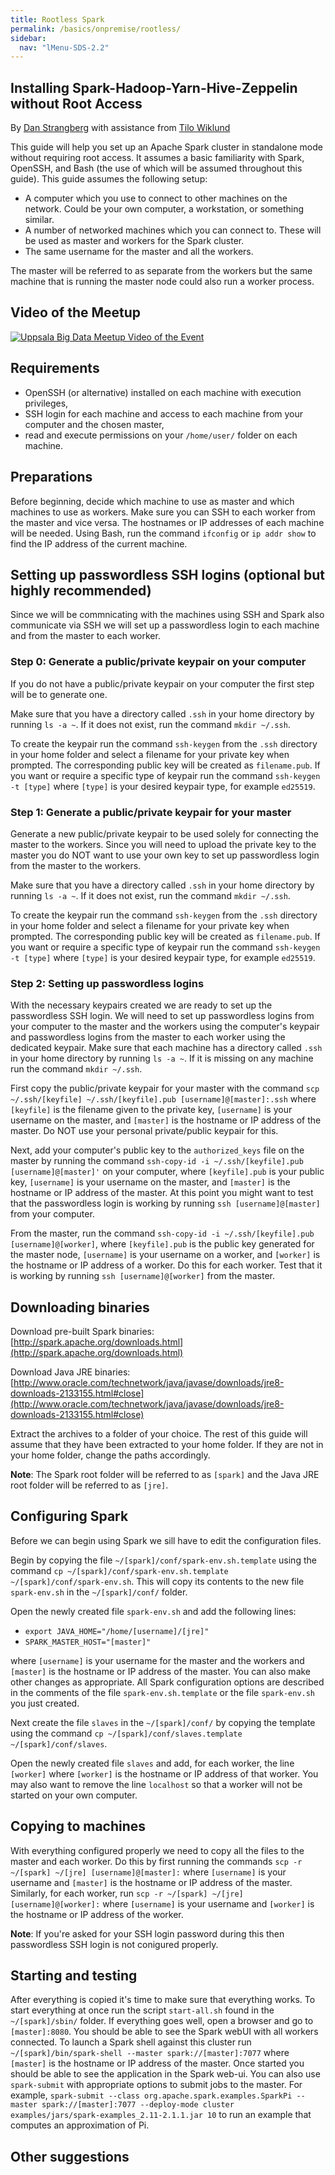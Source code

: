 ```yaml
---
title: Rootless Spark
permalink: /basics/onpremise/rootless/
sidebar:
  nav: "lMenu-SDS-2.2"
--- 
```


## Installing Spark-Hadoop-Yarn-Hive-Zeppelin without Root Access

By [Dan Strangberg](https://www.linkedin.com/in/dan-str%C3%A4ngberg-a2ab8096/) with assistance from [Tilo Wiklund](https://www.linkedin.com/in/tilo-wiklund-682aa496/) 

This guide will help you set up an Apache Spark cluster in standalone mode without requiring root access. It assumes a basic familiarity with Spark, OpenSSH, and Bash (the use of which will be assumed throughout this guide). This guide assumes the following setup:

* A computer which you use to connect to other machines on the network. Could be your own computer, a workstation, or something similar.
* A number of networked machines which you can connect to. These will be used as master and workers for the Spark cluster.
* The same username for the master and all the workers.

The master will be referred to as separate from the workers but the same machine that is running the master node could also run a worker process. 

## Video of the Meetup

[![Uppsala Big Data Meetup Video of the Event](https://img.youtube.com/vi/Z1vijINoV3k/0.jpg)](https://www.youtube.com/watch?v=Z1vijINoV3k)

## Requirements

* OpenSSH (or alternative) installed on each machine with execution privileges,
* SSH login for each machine and access to each machine from your computer and the chosen master,
* read and execute permissions on your `/home/user/` folder on each machine.

## Preparations

Before beginning, decide which machine to use as master and which machines to use as workers. Make sure you can SSH to each worker from the master and vice versa. The hostnames or IP addresses of each machine will be needed. Using Bash, run the command 
`ifconfig` or `ip addr show` to find the IP address of the current machine.

## Setting up passwordless SSH logins (optional but highly recommended)

Since we will be commnicating with the machines using SSH and Spark also communicate via SSH we will set up a 
passwordless login to each machine and from the master to each worker.

### Step 0: Generate a public/private keypair on your computer

If you do not have a public/private keypair on your computer the first step will be to generate one. 

Make sure that you have a directory called `.ssh` in your home directory by running `ls -a ~`. If it does not exist, run the command `mkdir ~/.ssh`. 

To create the keypair run the command `ssh-keygen` from the `.ssh` directory in your home folder and select a filename for your private key when prompted. The corresponding public key will be created as `filename.pub`. If you want or require a specific type of keypair run the command `ssh-keygen -t [type]` where `[type]` is your desired keypair type, for example `ed25519`.

### Step 1: Generate a public/private keypair for your master

Generate a new public/private keypair to be used solely for connecting the master to the workers. Since you will need to 
upload the private key to the master you do NOT want to use your own key to set up passwordless login from the master to 
the workers.

Make sure that you have a directory called `.ssh` in your home directory by running `ls -a ~`. If it does not exist, run the command `mkdir ~/.ssh`. 

To create the keypair run the command `ssh-keygen` from the `.ssh` directory in your home folder and select a filename for your private key when prompted. The corresponding public key will be created as `filename.pub`. If you want or require a specific type of keypair run the command `ssh-keygen -t [type]` where `[type]` is your desired keypair type, for example `ed25519`.

### Step 2: Setting up passwordless logins

With the necessary keypairs created we are ready to set up the passwordless SSH login. We will need to set up passwordless logins from your computer to the master and the workers using the computer's keypair and passwordless logins from the master to each worker using the dedicated keypair. Make sure that each machine has a directory called `.ssh` in your home directory by running `ls -a ~`. If it is missing on any machine run the command `mkdir ~/.ssh`.

First copy the public/private keypair for your master with the command `scp ~/.ssh/[keyfile] ~/.ssh/[keyfile].pub [username]@[master]:.ssh` where `[keyfile]` is the filename given to the private key, `[username]` is your username on the master, and `[master]` is the hostname or IP address of the master. Do NOT use your personal private/public keypair for this.

Next, add your computer's public key to the `authorized_keys` file on the master by running the command `ssh-copy-id -i ~/.ssh/[keyfile].pub [username]@[master]'` on your computer, where `[keyfile].pub` is your public key, `[username]` is your username on the master, and `[master]` is the hostname or IP address of the master. At this point you might want to test that the passwordless login is working by running `ssh [username]@[master]` from your computer.

From the master, run the command `ssh-copy-id -i ~/.ssh/[keyfile].pub [username]@[worker]`, where `[keyfile].pub` is the public key generated for the master node, `[username]` is your username on a worker, and `[worker]` is the hostname or IP address of a worker. Do this for each worker. Test that it is working by running `ssh [username]@[worker]` from the master.

## Downloading binaries

Download pre-built Spark binaries: [http://spark.apache.org/downloads.html](http://spark.apache.org/downloads.html)

Download Java JRE binaries: [http://www.oracle.com/technetwork/java/javase/downloads/jre8-downloads-2133155.html#close](http://www.oracle.com/technetwork/java/javase/downloads/jre8-downloads-2133155.html#close)

Extract the archives to a folder of your choice. The rest of this guide will assume that they have been extracted to your home folder. If they are not in your home folder, change the paths accordingly.

**Note**: The Spark root folder will be referred to as `[spark]` and the Java JRE root folder will be referred to as `[jre]`.

## Configuring Spark

Before we can begin using Spark we sill have to edit the configuration files.

Begin by copying the file `~/[spark]/conf/spark-env.sh.template` using the command `cp ~/[spark]/conf/spark-env.sh.template ~/[spark]/conf/spark-env.sh`. This will copy its contents to the new file `spark-env.sh` in the `~/[spark]/conf/` folder.

Open the newly created file `spark-env.sh` and add the following lines:

* `export JAVA_HOME="/home/[username]/[jre]"`
* `SPARK_MASTER_HOST="[master]"`

where `[username]` is your username for the master and the workers and `[master]` is the hostname or IP address of the master. You can also make other changes as appropriate. All Spark configuration options are described in the comments of the file `spark-env.sh.template` or the file `spark-env.sh` you just created.

Next create the file `slaves` in the `~/[spark]/conf/` by copying the template using the command `cp ~/[spark]/conf/slaves.template ~/[spark]/conf/slaves`. 

Open the newly created file `slaves` and add, for each worker, the line `[worker]` where `[worker]` is the hostname or IP address of that worker. You may also want to remove the line `localhost` so that a worker will not be started on your own computer.

## Copying to machines

With everything configured properly we need to copy all the files to the master and each worker. Do this by first running the commands `scp -r ~/[spark] ~/[jre] [username]@[master]:` where `[username]` is your username and `[master]` is the hostname or IP address of the master. Similarly, for each worker, run `scp -r ~/[spark] ~/[jre] [username]@[worker]:` where `[username]` is your username and `[worker]` is the hostname or IP address of the worker.

**Note**: If you're asked for your SSH login password during this then passwordless SSH login is not conigured properly.

## Starting and testing

After everything is copied it's time to make sure that everything works. To start everything at once run the script `start-all.sh` found in the `~/[spark]/sbin/` folder. If everything goes well, open a browser and go to `[master]:8080`. You should be able to see the Spark webUI with all workers connected. To launch a Spark shell against this cluster run `~/[spark]/bin/spark-shell --master spark://[master]:7077` where `[master]` is the hostname or IP address of the master. Once started you should be able to see the application in the Spark web-ui. You can also use `spark-submit` with appropriate options to submit jobs to the master. For example, `spark-submit --class org.apache.spark.examples.SparkPi --master spark://[master]:7077 --deploy-mode cluster examples/jars/spark-examples_2.11-2.1.1.jar 10` to run an example that computes an approximation of Pi.

## Other suggestions
